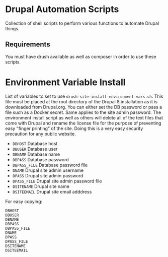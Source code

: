 # Drupal Automation Scripts
Collection of shell scripts to perform various functions to automate Drupal things.

## Requirements
You must have drush available as well as composer in order to use these scripts.

# Environment Variable Install
List of variables to set to use `drush-site-install-environment-vars.sh`. This file must be placed at the root directory of the Drupal 8 installation as it is downloaded from Drupal.org. You can either set the DB password or pass a file such as a Docker secret. Same applies to the site admin password. The environment install script as well as others will delete all of the text files that come with Drupal and rename the license file for the purpose of preventing easy "finger printing" of the site. Doing this is a very easy security precaution for any public website.
- `DBHOST` Database host
- `DBUSER` Database user
- `DBNAME` Database name
- `DBPASS` Database password
- `DBPASS_FILE` Database password file
- `DNAME` Drupal site admin username
- `DPASS` Drupal site admin password
- `DPASS_FILE` Drupal site admin password file
- `DSITENAME` Drupal site name
- `DSITEEMAIL` Drupal site email adddress

For easy copying:
```
DBHOST 
DBUSER
DBNAME
DBPASS
DBPASS_FILE
DNAME
DPASS
DPASS_FILE
DSITENAME
DSITEEMAIL
```
